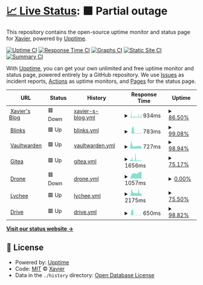 # [📈 Live Status](https://ZhangXavier.github.io/upptime): <!--live status--> **🟧 Partial outage**

This repository contains the open-source uptime monitor and status page for [Xavier](www.zxavier.com), powered by [Upptime](https://github.com/upptime/upptime).

[![Uptime CI](https://github.com/ZhangXavier/upptime/workflows/Uptime%20CI/badge.svg)](https://github.com/ZhangXavier/upptime/actions?query=workflow%3A%22Uptime+CI%22)
[![Response Time CI](https://github.com/ZhangXavier/upptime/workflows/Response%20Time%20CI/badge.svg)](https://github.com/ZhangXavier/upptime/actions?query=workflow%3A%22Response+Time+CI%22)
[![Graphs CI](https://github.com/ZhangXavier/upptime/workflows/Graphs%20CI/badge.svg)](https://github.com/ZhangXavier/upptime/actions?query=workflow%3A%22Graphs+CI%22)
[![Static Site CI](https://github.com/ZhangXavier/upptime/workflows/Static%20Site%20CI/badge.svg)](https://github.com/ZhangXavier/upptime/actions?query=workflow%3A%22Static+Site+CI%22)
[![Summary CI](https://github.com/ZhangXavier/upptime/workflows/Summary%20CI/badge.svg)](https://github.com/ZhangXavier/upptime/actions?query=workflow%3A%22Summary+CI%22)

With [Upptime](https://upptime.js.org), you can get your own unlimited and free uptime monitor and status page, powered entirely by a GitHub repository. We use [Issues](https://github.com/ZhangXavier/upptime/issues) as incident reports, [Actions](https://github.com/ZhangXavier/upptime/actions) as uptime monitors, and [Pages](https://ZhangXavier.github.io/upptime) for the status page.

<!--start: status pages-->
<!-- This summary is generated by Upptime (https://github.com/upptime/upptime) -->
<!-- Do not edit this manually, your changes will be overwritten -->
<!-- prettier-ignore -->
| URL | Status | History | Response Time | Uptime |
| --- | ------ | ------- | ------------- | ------ |
| <img alt="" src="https://favicons.githubusercontent.com/www.zxavier.com" height="13"> [Xavier's Blog](https://www.zxavier.com) | 🟥 Down | [xavier-s-blog.yml](https://github.com/ZhangXavier/upptime/commits/HEAD/history/xavier-s-blog.yml) | <details><summary><img alt="Response time graph" src="./graphs/xavier-s-blog/response-time-week.png" height="20"> 934ms</summary><br><a href="https://ZhangXavier.github.io/upptime/history/xavier-s-blog"><img alt="Response time 959" src="https://img.shields.io/endpoint?url=https%3A%2F%2Fraw.githubusercontent.com%2FZhangXavier%2Fupptime%2FHEAD%2Fapi%2Fxavier-s-blog%2Fresponse-time.json"></a><br><a href="https://ZhangXavier.github.io/upptime/history/xavier-s-blog"><img alt="24-hour response time 743" src="https://img.shields.io/endpoint?url=https%3A%2F%2Fraw.githubusercontent.com%2FZhangXavier%2Fupptime%2FHEAD%2Fapi%2Fxavier-s-blog%2Fresponse-time-day.json"></a><br><a href="https://ZhangXavier.github.io/upptime/history/xavier-s-blog"><img alt="7-day response time 934" src="https://img.shields.io/endpoint?url=https%3A%2F%2Fraw.githubusercontent.com%2FZhangXavier%2Fupptime%2FHEAD%2Fapi%2Fxavier-s-blog%2Fresponse-time-week.json"></a><br><a href="https://ZhangXavier.github.io/upptime/history/xavier-s-blog"><img alt="30-day response time 937" src="https://img.shields.io/endpoint?url=https%3A%2F%2Fraw.githubusercontent.com%2FZhangXavier%2Fupptime%2FHEAD%2Fapi%2Fxavier-s-blog%2Fresponse-time-month.json"></a><br><a href="https://ZhangXavier.github.io/upptime/history/xavier-s-blog"><img alt="1-year response time 959" src="https://img.shields.io/endpoint?url=https%3A%2F%2Fraw.githubusercontent.com%2FZhangXavier%2Fupptime%2FHEAD%2Fapi%2Fxavier-s-blog%2Fresponse-time-year.json"></a></details> | <details><summary><a href="https://ZhangXavier.github.io/upptime/history/xavier-s-blog">86.50%</a></summary><a href="https://ZhangXavier.github.io/upptime/history/xavier-s-blog"><img alt="All-time uptime 98.77%" src="https://img.shields.io/endpoint?url=https%3A%2F%2Fraw.githubusercontent.com%2FZhangXavier%2Fupptime%2FHEAD%2Fapi%2Fxavier-s-blog%2Fuptime.json"></a><br><a href="https://ZhangXavier.github.io/upptime/history/xavier-s-blog"><img alt="24-hour uptime 59.10%" src="https://img.shields.io/endpoint?url=https%3A%2F%2Fraw.githubusercontent.com%2FZhangXavier%2Fupptime%2FHEAD%2Fapi%2Fxavier-s-blog%2Fuptime-day.json"></a><br><a href="https://ZhangXavier.github.io/upptime/history/xavier-s-blog"><img alt="7-day uptime 86.50%" src="https://img.shields.io/endpoint?url=https%3A%2F%2Fraw.githubusercontent.com%2FZhangXavier%2Fupptime%2FHEAD%2Fapi%2Fxavier-s-blog%2Fuptime-week.json"></a><br><a href="https://ZhangXavier.github.io/upptime/history/xavier-s-blog"><img alt="30-day uptime 92.95%" src="https://img.shields.io/endpoint?url=https%3A%2F%2Fraw.githubusercontent.com%2FZhangXavier%2Fupptime%2FHEAD%2Fapi%2Fxavier-s-blog%2Fuptime-month.json"></a><br><a href="https://ZhangXavier.github.io/upptime/history/xavier-s-blog"><img alt="1-year uptime 98.77%" src="https://img.shields.io/endpoint?url=https%3A%2F%2Fraw.githubusercontent.com%2FZhangXavier%2Fupptime%2FHEAD%2Fapi%2Fxavier-s-blog%2Fuptime-year.json"></a></details>
| <img alt="" src="https://favicons.githubusercontent.com/url.zxavier.com" height="13"> [Blinks](https://url.zxavier.com) | 🟩 Up | [blinks.yml](https://github.com/ZhangXavier/upptime/commits/HEAD/history/blinks.yml) | <details><summary><img alt="Response time graph" src="./graphs/blinks/response-time-week.png" height="20"> 783ms</summary><br><a href="https://ZhangXavier.github.io/upptime/history/blinks"><img alt="Response time 1063" src="https://img.shields.io/endpoint?url=https%3A%2F%2Fraw.githubusercontent.com%2FZhangXavier%2Fupptime%2FHEAD%2Fapi%2Fblinks%2Fresponse-time.json"></a><br><a href="https://ZhangXavier.github.io/upptime/history/blinks"><img alt="24-hour response time 1198" src="https://img.shields.io/endpoint?url=https%3A%2F%2Fraw.githubusercontent.com%2FZhangXavier%2Fupptime%2FHEAD%2Fapi%2Fblinks%2Fresponse-time-day.json"></a><br><a href="https://ZhangXavier.github.io/upptime/history/blinks"><img alt="7-day response time 783" src="https://img.shields.io/endpoint?url=https%3A%2F%2Fraw.githubusercontent.com%2FZhangXavier%2Fupptime%2FHEAD%2Fapi%2Fblinks%2Fresponse-time-week.json"></a><br><a href="https://ZhangXavier.github.io/upptime/history/blinks"><img alt="30-day response time 1927" src="https://img.shields.io/endpoint?url=https%3A%2F%2Fraw.githubusercontent.com%2FZhangXavier%2Fupptime%2FHEAD%2Fapi%2Fblinks%2Fresponse-time-month.json"></a><br><a href="https://ZhangXavier.github.io/upptime/history/blinks"><img alt="1-year response time 1063" src="https://img.shields.io/endpoint?url=https%3A%2F%2Fraw.githubusercontent.com%2FZhangXavier%2Fupptime%2FHEAD%2Fapi%2Fblinks%2Fresponse-time-year.json"></a></details> | <details><summary><a href="https://ZhangXavier.github.io/upptime/history/blinks">99.08%</a></summary><a href="https://ZhangXavier.github.io/upptime/history/blinks"><img alt="All-time uptime 99.80%" src="https://img.shields.io/endpoint?url=https%3A%2F%2Fraw.githubusercontent.com%2FZhangXavier%2Fupptime%2FHEAD%2Fapi%2Fblinks%2Fuptime.json"></a><br><a href="https://ZhangXavier.github.io/upptime/history/blinks"><img alt="24-hour uptime 93.53%" src="https://img.shields.io/endpoint?url=https%3A%2F%2Fraw.githubusercontent.com%2FZhangXavier%2Fupptime%2FHEAD%2Fapi%2Fblinks%2Fuptime-day.json"></a><br><a href="https://ZhangXavier.github.io/upptime/history/blinks"><img alt="7-day uptime 99.08%" src="https://img.shields.io/endpoint?url=https%3A%2F%2Fraw.githubusercontent.com%2FZhangXavier%2Fupptime%2FHEAD%2Fapi%2Fblinks%2Fuptime-week.json"></a><br><a href="https://ZhangXavier.github.io/upptime/history/blinks"><img alt="30-day uptime 99.25%" src="https://img.shields.io/endpoint?url=https%3A%2F%2Fraw.githubusercontent.com%2FZhangXavier%2Fupptime%2FHEAD%2Fapi%2Fblinks%2Fuptime-month.json"></a><br><a href="https://ZhangXavier.github.io/upptime/history/blinks"><img alt="1-year uptime 99.80%" src="https://img.shields.io/endpoint?url=https%3A%2F%2Fraw.githubusercontent.com%2FZhangXavier%2Fupptime%2FHEAD%2Fapi%2Fblinks%2Fuptime-year.json"></a></details>
| <img alt="" src="https://favicons.githubusercontent.com/bw.zxavier.com" height="13"> [Vaultwarden](https://bw.zxavier.com) | 🟩 Up | [vaultwarden.yml](https://github.com/ZhangXavier/upptime/commits/HEAD/history/vaultwarden.yml) | <details><summary><img alt="Response time graph" src="./graphs/vaultwarden/response-time-week.png" height="20"> 727ms</summary><br><a href="https://ZhangXavier.github.io/upptime/history/vaultwarden"><img alt="Response time 781" src="https://img.shields.io/endpoint?url=https%3A%2F%2Fraw.githubusercontent.com%2FZhangXavier%2Fupptime%2FHEAD%2Fapi%2Fvaultwarden%2Fresponse-time.json"></a><br><a href="https://ZhangXavier.github.io/upptime/history/vaultwarden"><img alt="24-hour response time 1236" src="https://img.shields.io/endpoint?url=https%3A%2F%2Fraw.githubusercontent.com%2FZhangXavier%2Fupptime%2FHEAD%2Fapi%2Fvaultwarden%2Fresponse-time-day.json"></a><br><a href="https://ZhangXavier.github.io/upptime/history/vaultwarden"><img alt="7-day response time 727" src="https://img.shields.io/endpoint?url=https%3A%2F%2Fraw.githubusercontent.com%2FZhangXavier%2Fupptime%2FHEAD%2Fapi%2Fvaultwarden%2Fresponse-time-week.json"></a><br><a href="https://ZhangXavier.github.io/upptime/history/vaultwarden"><img alt="30-day response time 1120" src="https://img.shields.io/endpoint?url=https%3A%2F%2Fraw.githubusercontent.com%2FZhangXavier%2Fupptime%2FHEAD%2Fapi%2Fvaultwarden%2Fresponse-time-month.json"></a><br><a href="https://ZhangXavier.github.io/upptime/history/vaultwarden"><img alt="1-year response time 781" src="https://img.shields.io/endpoint?url=https%3A%2F%2Fraw.githubusercontent.com%2FZhangXavier%2Fupptime%2FHEAD%2Fapi%2Fvaultwarden%2Fresponse-time-year.json"></a></details> | <details><summary><a href="https://ZhangXavier.github.io/upptime/history/vaultwarden">98.94%</a></summary><a href="https://ZhangXavier.github.io/upptime/history/vaultwarden"><img alt="All-time uptime 99.71%" src="https://img.shields.io/endpoint?url=https%3A%2F%2Fraw.githubusercontent.com%2FZhangXavier%2Fupptime%2FHEAD%2Fapi%2Fvaultwarden%2Fuptime.json"></a><br><a href="https://ZhangXavier.github.io/upptime/history/vaultwarden"><img alt="24-hour uptime 93.64%" src="https://img.shields.io/endpoint?url=https%3A%2F%2Fraw.githubusercontent.com%2FZhangXavier%2Fupptime%2FHEAD%2Fapi%2Fvaultwarden%2Fuptime-day.json"></a><br><a href="https://ZhangXavier.github.io/upptime/history/vaultwarden"><img alt="7-day uptime 98.94%" src="https://img.shields.io/endpoint?url=https%3A%2F%2Fraw.githubusercontent.com%2FZhangXavier%2Fupptime%2FHEAD%2Fapi%2Fvaultwarden%2Fuptime-week.json"></a><br><a href="https://ZhangXavier.github.io/upptime/history/vaultwarden"><img alt="30-day uptime 99.15%" src="https://img.shields.io/endpoint?url=https%3A%2F%2Fraw.githubusercontent.com%2FZhangXavier%2Fupptime%2FHEAD%2Fapi%2Fvaultwarden%2Fuptime-month.json"></a><br><a href="https://ZhangXavier.github.io/upptime/history/vaultwarden"><img alt="1-year uptime 99.71%" src="https://img.shields.io/endpoint?url=https%3A%2F%2Fraw.githubusercontent.com%2FZhangXavier%2Fupptime%2FHEAD%2Fapi%2Fvaultwarden%2Fuptime-year.json"></a></details>
| <img alt="" src="https://favicons.githubusercontent.com/git.zxavier.com" height="13"> [Gitea](https://git.zxavier.com) | 🟩 Up | [gitea.yml](https://github.com/ZhangXavier/upptime/commits/HEAD/history/gitea.yml) | <details><summary><img alt="Response time graph" src="./graphs/gitea/response-time-week.png" height="20"> 1656ms</summary><br><a href="https://ZhangXavier.github.io/upptime/history/gitea"><img alt="Response time 1217" src="https://img.shields.io/endpoint?url=https%3A%2F%2Fraw.githubusercontent.com%2FZhangXavier%2Fupptime%2FHEAD%2Fapi%2Fgitea%2Fresponse-time.json"></a><br><a href="https://ZhangXavier.github.io/upptime/history/gitea"><img alt="24-hour response time 1422" src="https://img.shields.io/endpoint?url=https%3A%2F%2Fraw.githubusercontent.com%2FZhangXavier%2Fupptime%2FHEAD%2Fapi%2Fgitea%2Fresponse-time-day.json"></a><br><a href="https://ZhangXavier.github.io/upptime/history/gitea"><img alt="7-day response time 1656" src="https://img.shields.io/endpoint?url=https%3A%2F%2Fraw.githubusercontent.com%2FZhangXavier%2Fupptime%2FHEAD%2Fapi%2Fgitea%2Fresponse-time-week.json"></a><br><a href="https://ZhangXavier.github.io/upptime/history/gitea"><img alt="30-day response time 2196" src="https://img.shields.io/endpoint?url=https%3A%2F%2Fraw.githubusercontent.com%2FZhangXavier%2Fupptime%2FHEAD%2Fapi%2Fgitea%2Fresponse-time-month.json"></a><br><a href="https://ZhangXavier.github.io/upptime/history/gitea"><img alt="1-year response time 1217" src="https://img.shields.io/endpoint?url=https%3A%2F%2Fraw.githubusercontent.com%2FZhangXavier%2Fupptime%2FHEAD%2Fapi%2Fgitea%2Fresponse-time-year.json"></a></details> | <details><summary><a href="https://ZhangXavier.github.io/upptime/history/gitea">75.17%</a></summary><a href="https://ZhangXavier.github.io/upptime/history/gitea"><img alt="All-time uptime 89.07%" src="https://img.shields.io/endpoint?url=https%3A%2F%2Fraw.githubusercontent.com%2FZhangXavier%2Fupptime%2FHEAD%2Fapi%2Fgitea%2Fuptime.json"></a><br><a href="https://ZhangXavier.github.io/upptime/history/gitea"><img alt="24-hour uptime 93.74%" src="https://img.shields.io/endpoint?url=https%3A%2F%2Fraw.githubusercontent.com%2FZhangXavier%2Fupptime%2FHEAD%2Fapi%2Fgitea%2Fuptime-day.json"></a><br><a href="https://ZhangXavier.github.io/upptime/history/gitea"><img alt="7-day uptime 75.17%" src="https://img.shields.io/endpoint?url=https%3A%2F%2Fraw.githubusercontent.com%2FZhangXavier%2Fupptime%2FHEAD%2Fapi%2Fgitea%2Fuptime-week.json"></a><br><a href="https://ZhangXavier.github.io/upptime/history/gitea"><img alt="30-day uptime 87.78%" src="https://img.shields.io/endpoint?url=https%3A%2F%2Fraw.githubusercontent.com%2FZhangXavier%2Fupptime%2FHEAD%2Fapi%2Fgitea%2Fuptime-month.json"></a><br><a href="https://ZhangXavier.github.io/upptime/history/gitea"><img alt="1-year uptime 89.07%" src="https://img.shields.io/endpoint?url=https%3A%2F%2Fraw.githubusercontent.com%2FZhangXavier%2Fupptime%2FHEAD%2Fapi%2Fgitea%2Fuptime-year.json"></a></details>
| <img alt="" src="https://favicons.githubusercontent.com/drone.zxavier.com" height="13"> [Drone](https://drone.zxavier.com) | 🟥 Down | [drone.yml](https://github.com/ZhangXavier/upptime/commits/HEAD/history/drone.yml) | <details><summary><img alt="Response time graph" src="./graphs/drone/response-time-week.png" height="20"> 1057ms</summary><br><a href="https://ZhangXavier.github.io/upptime/history/drone"><img alt="Response time 1098" src="https://img.shields.io/endpoint?url=https%3A%2F%2Fraw.githubusercontent.com%2FZhangXavier%2Fupptime%2FHEAD%2Fapi%2Fdrone%2Fresponse-time.json"></a><br><a href="https://ZhangXavier.github.io/upptime/history/drone"><img alt="24-hour response time 1971" src="https://img.shields.io/endpoint?url=https%3A%2F%2Fraw.githubusercontent.com%2FZhangXavier%2Fupptime%2FHEAD%2Fapi%2Fdrone%2Fresponse-time-day.json"></a><br><a href="https://ZhangXavier.github.io/upptime/history/drone"><img alt="7-day response time 1057" src="https://img.shields.io/endpoint?url=https%3A%2F%2Fraw.githubusercontent.com%2FZhangXavier%2Fupptime%2FHEAD%2Fapi%2Fdrone%2Fresponse-time-week.json"></a><br><a href="https://ZhangXavier.github.io/upptime/history/drone"><img alt="30-day response time 1874" src="https://img.shields.io/endpoint?url=https%3A%2F%2Fraw.githubusercontent.com%2FZhangXavier%2Fupptime%2FHEAD%2Fapi%2Fdrone%2Fresponse-time-month.json"></a><br><a href="https://ZhangXavier.github.io/upptime/history/drone"><img alt="1-year response time 1098" src="https://img.shields.io/endpoint?url=https%3A%2F%2Fraw.githubusercontent.com%2FZhangXavier%2Fupptime%2FHEAD%2Fapi%2Fdrone%2Fresponse-time-year.json"></a></details> | <details><summary><a href="https://ZhangXavier.github.io/upptime/history/drone">0.00%</a></summary><a href="https://ZhangXavier.github.io/upptime/history/drone"><img alt="All-time uptime 83.61%" src="https://img.shields.io/endpoint?url=https%3A%2F%2Fraw.githubusercontent.com%2FZhangXavier%2Fupptime%2FHEAD%2Fapi%2Fdrone%2Fuptime.json"></a><br><a href="https://ZhangXavier.github.io/upptime/history/drone"><img alt="24-hour uptime 0.00%" src="https://img.shields.io/endpoint?url=https%3A%2F%2Fraw.githubusercontent.com%2FZhangXavier%2Fupptime%2FHEAD%2Fapi%2Fdrone%2Fuptime-day.json"></a><br><a href="https://ZhangXavier.github.io/upptime/history/drone"><img alt="7-day uptime 0.00%" src="https://img.shields.io/endpoint?url=https%3A%2F%2Fraw.githubusercontent.com%2FZhangXavier%2Fupptime%2FHEAD%2Fapi%2Fdrone%2Fuptime-week.json"></a><br><a href="https://ZhangXavier.github.io/upptime/history/drone"><img alt="30-day uptime 45.50%" src="https://img.shields.io/endpoint?url=https%3A%2F%2Fraw.githubusercontent.com%2FZhangXavier%2Fupptime%2FHEAD%2Fapi%2Fdrone%2Fuptime-month.json"></a><br><a href="https://ZhangXavier.github.io/upptime/history/drone"><img alt="1-year uptime 83.61%" src="https://img.shields.io/endpoint?url=https%3A%2F%2Fraw.githubusercontent.com%2FZhangXavier%2Fupptime%2FHEAD%2Fapi%2Fdrone%2Fuptime-year.json"></a></details>
| <img alt="" src="https://favicons.githubusercontent.com/image.zxavier.com" height="13"> [Lychee](https://image.zxavier.com) | 🟩 Up | [lychee.yml](https://github.com/ZhangXavier/upptime/commits/HEAD/history/lychee.yml) | <details><summary><img alt="Response time graph" src="./graphs/lychee/response-time-week.png" height="20"> 2175ms</summary><br><a href="https://ZhangXavier.github.io/upptime/history/lychee"><img alt="Response time 1147" src="https://img.shields.io/endpoint?url=https%3A%2F%2Fraw.githubusercontent.com%2FZhangXavier%2Fupptime%2FHEAD%2Fapi%2Flychee%2Fresponse-time.json"></a><br><a href="https://ZhangXavier.github.io/upptime/history/lychee"><img alt="24-hour response time 9189" src="https://img.shields.io/endpoint?url=https%3A%2F%2Fraw.githubusercontent.com%2FZhangXavier%2Fupptime%2FHEAD%2Fapi%2Flychee%2Fresponse-time-day.json"></a><br><a href="https://ZhangXavier.github.io/upptime/history/lychee"><img alt="7-day response time 2175" src="https://img.shields.io/endpoint?url=https%3A%2F%2Fraw.githubusercontent.com%2FZhangXavier%2Fupptime%2FHEAD%2Fapi%2Flychee%2Fresponse-time-week.json"></a><br><a href="https://ZhangXavier.github.io/upptime/history/lychee"><img alt="30-day response time 1684" src="https://img.shields.io/endpoint?url=https%3A%2F%2Fraw.githubusercontent.com%2FZhangXavier%2Fupptime%2FHEAD%2Fapi%2Flychee%2Fresponse-time-month.json"></a><br><a href="https://ZhangXavier.github.io/upptime/history/lychee"><img alt="1-year response time 1147" src="https://img.shields.io/endpoint?url=https%3A%2F%2Fraw.githubusercontent.com%2FZhangXavier%2Fupptime%2FHEAD%2Fapi%2Flychee%2Fresponse-time-year.json"></a></details> | <details><summary><a href="https://ZhangXavier.github.io/upptime/history/lychee">75.50%</a></summary><a href="https://ZhangXavier.github.io/upptime/history/lychee"><img alt="All-time uptime 88.35%" src="https://img.shields.io/endpoint?url=https%3A%2F%2Fraw.githubusercontent.com%2FZhangXavier%2Fupptime%2FHEAD%2Fapi%2Flychee%2Fuptime.json"></a><br><a href="https://ZhangXavier.github.io/upptime/history/lychee"><img alt="24-hour uptime 94.51%" src="https://img.shields.io/endpoint?url=https%3A%2F%2Fraw.githubusercontent.com%2FZhangXavier%2Fupptime%2FHEAD%2Fapi%2Flychee%2Fuptime-day.json"></a><br><a href="https://ZhangXavier.github.io/upptime/history/lychee"><img alt="7-day uptime 75.50%" src="https://img.shields.io/endpoint?url=https%3A%2F%2Fraw.githubusercontent.com%2FZhangXavier%2Fupptime%2FHEAD%2Fapi%2Flychee%2Fuptime-week.json"></a><br><a href="https://ZhangXavier.github.io/upptime/history/lychee"><img alt="30-day uptime 87.88%" src="https://img.shields.io/endpoint?url=https%3A%2F%2Fraw.githubusercontent.com%2FZhangXavier%2Fupptime%2FHEAD%2Fapi%2Flychee%2Fuptime-month.json"></a><br><a href="https://ZhangXavier.github.io/upptime/history/lychee"><img alt="1-year uptime 88.35%" src="https://img.shields.io/endpoint?url=https%3A%2F%2Fraw.githubusercontent.com%2FZhangXavier%2Fupptime%2FHEAD%2Fapi%2Flychee%2Fuptime-year.json"></a></details>
| <img alt="" src="https://favicons.githubusercontent.com/drive.zxavier.com" height="13"> [Drive](https://drive.zxavier.com) | 🟩 Up | [drive.yml](https://github.com/ZhangXavier/upptime/commits/HEAD/history/drive.yml) | <details><summary><img alt="Response time graph" src="./graphs/drive/response-time-week.png" height="20"> 650ms</summary><br><a href="https://ZhangXavier.github.io/upptime/history/drive"><img alt="Response time 876" src="https://img.shields.io/endpoint?url=https%3A%2F%2Fraw.githubusercontent.com%2FZhangXavier%2Fupptime%2FHEAD%2Fapi%2Fdrive%2Fresponse-time.json"></a><br><a href="https://ZhangXavier.github.io/upptime/history/drive"><img alt="24-hour response time 717" src="https://img.shields.io/endpoint?url=https%3A%2F%2Fraw.githubusercontent.com%2FZhangXavier%2Fupptime%2FHEAD%2Fapi%2Fdrive%2Fresponse-time-day.json"></a><br><a href="https://ZhangXavier.github.io/upptime/history/drive"><img alt="7-day response time 650" src="https://img.shields.io/endpoint?url=https%3A%2F%2Fraw.githubusercontent.com%2FZhangXavier%2Fupptime%2FHEAD%2Fapi%2Fdrive%2Fresponse-time-week.json"></a><br><a href="https://ZhangXavier.github.io/upptime/history/drive"><img alt="30-day response time 2037" src="https://img.shields.io/endpoint?url=https%3A%2F%2Fraw.githubusercontent.com%2FZhangXavier%2Fupptime%2FHEAD%2Fapi%2Fdrive%2Fresponse-time-month.json"></a><br><a href="https://ZhangXavier.github.io/upptime/history/drive"><img alt="1-year response time 876" src="https://img.shields.io/endpoint?url=https%3A%2F%2Fraw.githubusercontent.com%2FZhangXavier%2Fupptime%2FHEAD%2Fapi%2Fdrive%2Fresponse-time-year.json"></a></details> | <details><summary><a href="https://ZhangXavier.github.io/upptime/history/drive">98.82%</a></summary><a href="https://ZhangXavier.github.io/upptime/history/drive"><img alt="All-time uptime 99.76%" src="https://img.shields.io/endpoint?url=https%3A%2F%2Fraw.githubusercontent.com%2FZhangXavier%2Fupptime%2FHEAD%2Fapi%2Fdrive%2Fuptime.json"></a><br><a href="https://ZhangXavier.github.io/upptime/history/drive"><img alt="24-hour uptime 94.61%" src="https://img.shields.io/endpoint?url=https%3A%2F%2Fraw.githubusercontent.com%2FZhangXavier%2Fupptime%2FHEAD%2Fapi%2Fdrive%2Fuptime-day.json"></a><br><a href="https://ZhangXavier.github.io/upptime/history/drive"><img alt="7-day uptime 98.82%" src="https://img.shields.io/endpoint?url=https%3A%2F%2Fraw.githubusercontent.com%2FZhangXavier%2Fupptime%2FHEAD%2Fapi%2Fdrive%2Fuptime-week.json"></a><br><a href="https://ZhangXavier.github.io/upptime/history/drive"><img alt="30-day uptime 99.16%" src="https://img.shields.io/endpoint?url=https%3A%2F%2Fraw.githubusercontent.com%2FZhangXavier%2Fupptime%2FHEAD%2Fapi%2Fdrive%2Fuptime-month.json"></a><br><a href="https://ZhangXavier.github.io/upptime/history/drive"><img alt="1-year uptime 99.76%" src="https://img.shields.io/endpoint?url=https%3A%2F%2Fraw.githubusercontent.com%2FZhangXavier%2Fupptime%2FHEAD%2Fapi%2Fdrive%2Fuptime-year.json"></a></details>

<!--end: status pages-->

[**Visit our status website →**](https://ZhangXavier.github.io/upptime)

## 📄 License

- Powered by: [Upptime](https://github.com/upptime/upptime)
- Code: [MIT](./LICENSE) © [Xavier](www.zxavier.com)
- Data in the `./history` directory: [Open Database License](https://opendatacommons.org/licenses/odbl/1-0/)
